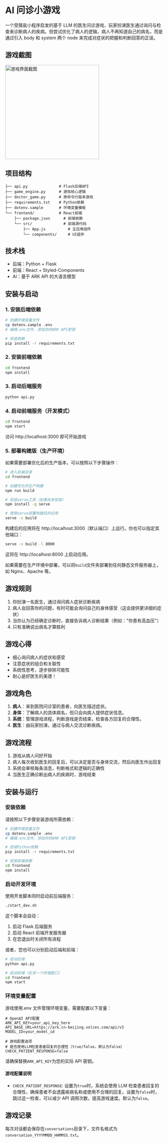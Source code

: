 # AI 问诊小游戏

一个受猜盐小程序启发的基于 LLM 的医生问诊游戏，玩家扮演医生通过询问与检查来诊断病人的疾病。但尝试优化了病人的逻辑，病人不再知道自己的病名，而是通过引入 body 和 system 两个 node 来完成对症状的把握和判断回答的正误。

## 游戏截图

<img src="screenshot.png" width="300" alt="游戏界面截图"/>

## 项目结构

```
├── api.py              # Flask后端API
├── game_engine.py      # 游戏核心逻辑
├── doctor_game.py      # 原命令行版本游戏
├── requirements.txt    # Python依赖
├── dotenv.sample       # 环境变量模板
└── frontend/           # React前端
    ├── package.json      # 前端依赖
    └── src/              # 前端源代码
        ├── App.js          # 主应用组件
        └── components/     # UI组件
```

## 技术栈

- 后端：Python + Flask
- 前端：React + Styled-Components
- AI：基于 ARK API 的大语言模型

## 安装与启动

### 1. 安装后端依赖

```bash
# 创建环境变量文件
cp dotenv.sample .env
# 编辑.env文件，添加你的ARK API密钥

# 安装依赖
pip install -r requirements.txt
```

### 2. 安装前端依赖

```bash
cd frontend
npm install
```

### 3. 启动后端服务

```bash
python api.py
```

### 4. 启动前端服务（开发模式）

```bash
cd frontend
npm start
```

访问 http://localhost:3000 即可开始游戏

### 5. 部署构建版（生产环境）

如果需要部署优化后的生产版本，可以按照以下步骤操作：

```bash
# 进入前端目录
cd frontend

# 创建优化的生产构建
npm run build

# 安装serve工具（如果尚未安装）
npm install -g serve

# 使用serve部署构建后的应用
serve -s build
```

构建后的应用将在 http://localhost:3000（默认端口）上运行。你也可以指定其他端口：

```bash
serve -s build -l 8000
```

这将在 http://localhost:8000 上启动应用。

如果需要在生产环境中部署，可以将`build`文件夹部署到任何静态文件服务器上，如 Nginx、Apache 等。

## 游戏规则

1. 你扮演一名医生，通过询问病人症状诊断疾病
2. 病人会回答你的问题，有时可能会询问自己的身体感受（这会提供更详细的症状）
3. 当你认为已经确定诊断时，直接告诉病人诊断结果（例如："你患有高血压"）
4. 只有准确说出病名才算胜利

## 游戏心得

- 细心询问病人的症状和感受
- 注意症状的组合和关联性
- 系统性思考，逐步排除可能性
- 耐心是好医生的美德！

## 游戏角色

1. **病人**：来到医院问诊室的患者，向医生描述症状。
2. **身体**：了解病人的具体病名，但只会向病人提供症状信息。
3. **系统**：管理游戏进程，判断游戏是否结束，检查各方回复的合理性。
4. **医生**：由玩家扮演，通过与病人交流诊断疾病。

## 游戏流程

1. 游戏从病人问好开始
2. 病人每次收到医生的回复后，可以决定是否与身体交流，然后向医生作出回复
3. 系统会审核每条消息，判断格式和逻辑的正确性
4. 当医生正确诊断出病人的疾病时，游戏结束

## 安装与运行

### 安装依赖

请按照以下步骤安装游戏所需依赖：

```bash
# 创建环境变量文件
cp dotenv.sample .env
# 编辑.env文件，添加你的ARK API密钥

# 安装Python依赖
pip install -r requirements.txt

# 安装前端依赖
cd frontend
npm install
```

### 启动开发环境

使用开发脚本同时启动前后端服务：

```bash
./start_dev.sh
```

这个脚本会自动：

1. 启动 Flask 后端服务
2. 启动 React 前端开发服务器
3. 在您退出时关闭所有进程

或者，您也可以分别启动后端和前端：

```bash
# 启动后端
python api.py

# 启动前端（在另一个终端窗口）
cd frontend
npm start
```

### 环境变量配置

游戏使用.env 文件管理环境变量，需要配置以下变量：

```
# OpenAI API配置
ARK_API_KEY=your_api_key_here
API_BASE_URL=https://ark.cn-beijing.volces.com/api/v3
MODEL_ID=your_model_id

# 游戏配置选项
# 是否使用LLM检查患者回复的合理性（true/false，默认为false）
CHECK_PATIENT_RESPONSE=false
```

请确保替换`ARK_API_KEY`为您的实际 API 密钥。

#### 游戏配置说明

- `CHECK_PATIENT_RESPONSE`: 设置为`true`时，系统会使用 LLM 检查患者回复的合理性，确保患者不会透露疾病名称或使用不合理的回复。设置为`false`时，跳过这一检查，可以减少 API 调用次数，提高游戏速度。默认为`false`。

## 游戏记录

每次对话都会保存在`conversations`目录下，文件名格式为`conversation_YYYYMMDD_HHMMSS.txt`。
